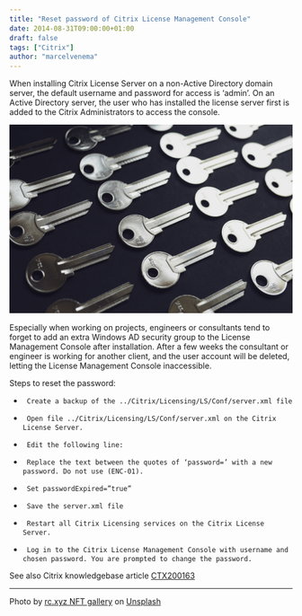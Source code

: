 ```yaml
---
title: "Reset password of Citrix License Management Console"
date: 2014-08-31T09:00:00+01:00
draft: false
tags: ["Citrix"]
author: "marcelvenema"
---
```


When installing Citrix License Server on a non-Active Directory domain server, the default username and password for access is ‘admin’. On an Active Directory server, the user who has installed the license server first is added to the Citrix Administrators to access the console.

![Citrix License Console](title.jpg)

Especially when working on projects, engineers or consultants tend to forget to add an extra Windows AD security group to the License Management Console after installation. After a few weeks the consultant or engineer is working for another client, and the user account will be deleted, letting the License Management Console inaccessible.


Steps to reset the password:

-      Create a backup of the ../Citrix/Licensing/LS/Conf/server.xml file

-      Open file ../Citrix/Licensing/LS/Conf/server.xml on the Citrix License Server.

-      Edit the following line:

-      Replace the text between the quotes of ‘password=’ with a new password. Do not use (ENC-01).

-      Set passwordExpired=”true”

-      Save the server.xml file

-      Restart all Citrix Licensing services on the Citrix License Server.

-      Log in to the Citrix License Management Console with username and chosen password. You are prompted to change the password.


See also Citrix knowledgebase article [CTX200163](http://support.citrix.com/article/CTX200163)

---
Photo by <a href="https://unsplash.com/@moneyphotos?utm_content=creditCopyText&utm_medium=referral&utm_source=unsplash">rc.xyz NFT gallery</a> on <a href="https://unsplash.com/photos/a-bunch-of-keys-sitting-on-top-of-a-table-q7h8LVeUgFU?utm_content=creditCopyText&utm_medium=referral&utm_source=unsplash">Unsplash</a>
  